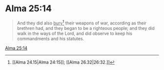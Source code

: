 # Alma 25:14

> And they did also <u>bury</u>[^a] their weapons of war, according as their brethren had, and they began to be a righteous people; and they did walk in the ways of the Lord, and did observe to keep his commandments and his statutes.

[Alma 25:14](https://www.churchofjesuschrist.org/study/scriptures/bofm/alma/25?lang=eng&id=p14#p14)


[^a]: [[Alma 24.15|Alma 24:15]]; [[Alma 26.32|26:32.]]
